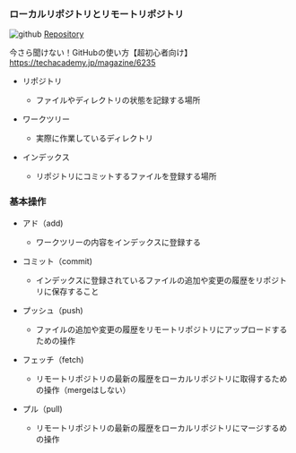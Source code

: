 ### ローカルリポジトリとリモートリポジトリ
![github][image]
[Repository][image]

[image]:
https://techacademy-magazine-cdn.techacademy.jp/wp-content/uploads/2015/10/git_repository_figure.png
今さら聞けない！GitHubの使い方【超初心者向け】
https://techacademy.jp/magazine/6235

- リポジトリ
    - ファイルやディレクトリの状態を記録する場所

- ワークツリー
    - 実際に作業しているディレクトリ

- インデックス
    - リポジトリにコミットするファイルを登録する場所
    
### 基本操作

- アド（add)
    - ワークツリーの内容をインデックスに登録する

- コミット（commit)
    - インデックスに登録されているファイルの追加や変更の履歴をリポジトリに保存すること

- プッシュ（push)
    - ファイルの追加や変更の履歴をリモートリポジトリにアップロードするための操作

- フェッチ（fetch)
    - リモートリポジトリの最新の履歴をローカルリポジトリに取得するための操作（mergeはしない）

- プル（pull)
    - リモートリポジトリの最新の履歴をローカルリポジトリにマージするめの操作
